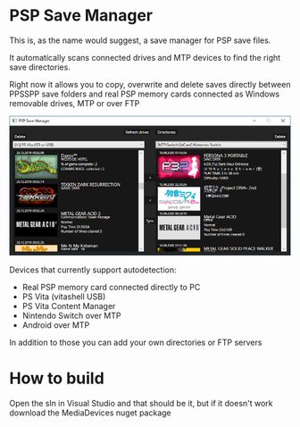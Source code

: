 # PSP Save Manager
This is, as the name would suggest, a save manager for PSP save files. 

It automatically scans connected drives and MTP devices to find the right save directories. 

Right now it allows you to copy, overwrite and delete saves directly between PPSSPP save folders and real PSP memory cards 
connected as Windows removable drives, MTP or over FTP

![Preview image](preview1.png)

Devices that currently support autodetection:
- Real PSP memory card connected directly to PC
- PS Vita (vitashell USB)
- PS Vita Content Manager
- Nintendo Switch over MTP
- Android over MTP

In addition to those you can add your own directories or FTP servers

# How to build
Open the sln in Visual Studio and that should be it, but if it doesn't work download the MediaDevices nuget package